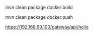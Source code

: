 mvn clean package docker:build

mvn clean package docker:push

https://192.168.99.100/gateway/api/hello